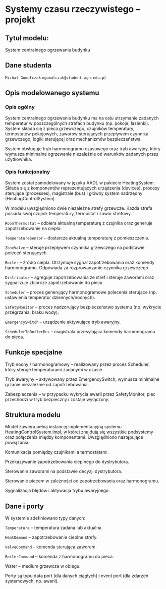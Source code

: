 # Systemy czasu rzeczywistego – projekt

## Tytuł modelu:

System centralnego ogrzewania budynku

## Dane studenta
`Michał Gomułczak`
`mgomulczak@student.agh.edu.pl`

## Opis modelowanego systemu

### Opis ogólny

System centralnego ogrzewania budynku ma na celu utrzymanie zadanych temperatur w poszczególnych strefach budynku (np. pokoje, łazienki). System składa się z pieca grzewczego, czujników temperatury, termostatów pokojowych, zaworów sterujących przepływem czynnika grzewczego, logiki sterującej oraz mechanizmów bezpieczeństwa.

System obsługuje tryb harmonogramu czasowego oraz tryb awaryjny, który wymusza minimalne ogrzewanie niezależnie od warunków zadanych przez użytkownika.

### Opis funkcjonalny

System został zamodelowany w języku AADL w pakiecie HeatingSystem. Składa się z komponentów reprezentujących urządzenia (devices), procesy sterujące (processes), magistrale (bus) i główny system nadrzędny (HeatingControlSystem).

W modelu uwzględniono dwie niezależne strefy grzewcze. Każda strefa posiada swój czujnik temperatury, termostat i zawór strefowy.

`RoomThermostat` – odbiera aktualną temperaturę z czujnika oraz generuje zapotrzebowanie na ciepło.

`TemperatureSensor` – dostarcza aktualną temperaturę z pomieszczenia.

`ZoneValve` – steruje przepływem czynnika grzewczego na podstawie poleceń sterujących.

`Boiler` – źródło ciepła. Otrzymuje sygnał zapotrzebowania oraz komendy harmonogramu. Odpowiada za rozprowadzanie czynnika grzewczego.

`Distributor` – agreguje zapotrzebowania ze stref i steruje zaworami oraz sygnalizuje zbiorcze zapotrzebowanie do pieca.

`Scheduler` – proces generujący harmonogramowe polecenia sterujące (np. ustawienia temperatur dziennych/nocnych).

`SafetyMonitor` – proces nadzorujący bezpieczeństwo systemu (np. wykrycie przegrzania, braku wody).

`EmergencySwitch` – urządzenie aktywujące tryb awaryjny.

`SchedulerToBoilerBus` – magistrala przesyłająca komendy harmonogramu do pieca.

## Funkcje specjalne

Tryb nocny / harmonogramowy – realizowany przez proces Scheduler, który steruje temperaturami zadanymi w czasie.

Tryb awaryjny – aktywowany przez EmergencySwitch, wymusza minimalne grzanie niezależnie od zapotrzebowania.

Zabezpieczenia – w przypadku wykrycia awarii przez SafetyMonitor, piec przechodzi w tryb bezpieczny i zostaje wyłączony.

## Struktura modelu

Model zawiera pełną instancję implementacyjną systemu HeatingControlSystem.impl, w której znajdują się wszystkie podsystemy oraz połączenia między komponentami. Uwzględniono następujące powiązania:

Komunikacja pomiędzy czujnikami a termostatami.

Przekazywanie zapotrzebowania cieplnego do dystrybutora.

Sterowanie zaworami na podstawie decyzji dystrybutora.

Sterowanie piecem w zależności od zapotrzebowania oraz harmonogramu.

Sygnalizacja błędów i aktywacja trybu awaryjnego.

## Dane i porty

W systemie zdefiniowano typy danych:

`Temperature` – temperatura zadana lub aktualna.

`HeatDemand` – zapotrzebowanie cieplne strefy.

`ValveCommand` – komenda sterująca zaworem.

`BoilerCommand` – komenda z harmonogramu do pieca.

Water – medium grzewcze w obiegu.

Porty są typu data port (dla danych ciągłych) i event port (dla zdarzeń systemowych, np. awarii).

